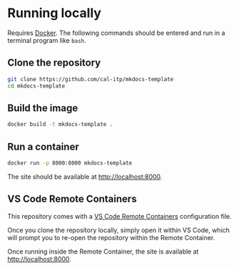 # Running locally

Requires [Docker](https://docs.docker.com/get-docker/). The following commands
should be entered and run in a terminal program like `bash`.

## Clone the repository

```bash
git clone https://github.com/cal-itp/mkdocs-template
cd mkdocs-template
```

## Build the image

```bash
docker build -t mkdocs-template .
```

## Run a container

```bash
docker run -p 8000:8000 mkdocs-template
```

The site should be available at <http://localhost:8000>.

## VS Code Remote Containers

This repository comes with a [VS Code Remote Containers](https://code.visualstudio.com/docs/remote/containers)
configuration file.

Once you clone the repository locally, simply open it within VS Code, which will
prompt you to re-open the repository within the Remote Container.

Once running inside the Remote Container, the site is available at <http://localhost:8000>.
